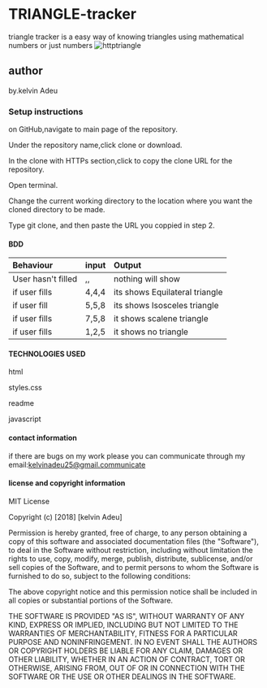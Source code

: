 # TRIANGLE-tracker
triangle tracker is a easy way of knowing triangles using mathematical numbers or just numbers
![httptriangle](https://media1.picsearch.com/is?NOO8B9mjIxt0OqFdQLYF-BRnD6MzK2dLiSu7tt2f6y4&height=208)
## author
by.kelvin Adeu
### Setup instructions
on GitHub,navigate to main page of the repository.

Under the repository name,click clone or download.

In the clone with HTTPs section,click to copy the clone URL for the repository.

Open terminal.

Change the current working directory to the location where you want the cloned directory to be made.

Type git clone, and then paste the URL you coppied in step 2.

#### BDD
| Behaviour | input | Output  |
| :-------- | :---- | :------ |
| User hasn't filled  | ,,  | nothing will show|
|if user fills |4,4,4|its shows Equilateral triangle|
|if user fill|5,5,8|its shows Isosceles triangle|
|if user fills|7,5,8|it shows scalene triangle|
|if user fills|1,2,5|it shows no triangle
#### TECHNOLOGIES USED

html

styles.css

readme

javascript

#### contact information
if there are bugs on my work please you can communicate through my email:kelvinadeu25@gmail.communicate

#### license and copyright information

MIT License

Copyright (c) [2018] [kelvin Adeu]

Permission is hereby granted, free of charge, to any person obtaining a copy
of this software and associated documentation files (the "Software"), to deal
in the Software without restriction, including without limitation the rights
to use, copy, modify, merge, publish, distribute, sublicense, and/or sell
copies of the Software, and to permit persons to whom the Software is
furnished to do so, subject to the following conditions:

The above copyright notice and this permission notice shall be included in all
copies or substantial portions of the Software.

THE SOFTWARE IS PROVIDED "AS IS", WITHOUT WARRANTY OF ANY KIND, EXPRESS OR
IMPLIED, INCLUDING BUT NOT LIMITED TO THE WARRANTIES OF MERCHANTABILITY,
FITNESS FOR A PARTICULAR PURPOSE AND NONINFRINGEMENT. IN NO EVENT SHALL THE
AUTHORS OR COPYRIGHT HOLDERS BE LIABLE FOR ANY CLAIM, DAMAGES OR OTHER
LIABILITY, WHETHER IN AN ACTION OF CONTRACT, TORT OR OTHERWISE, ARISING FROM,
OUT OF OR IN CONNECTION WITH THE SOFTWARE OR THE USE OR OTHER DEALINGS IN THE
SOFTWARE.
